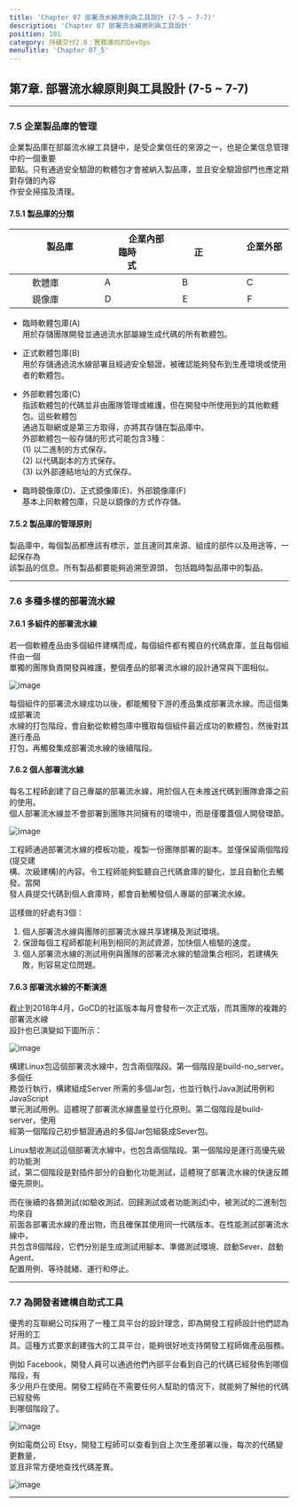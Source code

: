 ```yaml
---
title: 'Chapter 07 部署流水線原則與工具設計 (7-5 ~ 7-7)'
description: 'Chapter 07 部署流水線原則與工具設計'
position: 101
category: 持續交付2.0：實務導向的DevOps
menuTitle: 'Chapter 07_5'
---
```


## 第7章. 部署流水線原則與工具設計 (7-5 ~ 7-7)

<hr></hr>

### 7.5 企業製品庫的管理

企業製品庫在部屬流水線工具鏈中，是受企業信任的來源之一，也是企業信息管理中的一個重要 <br>
節點。只有通過安全驗證的軟體包才會被納入製品庫，並且安全驗證部門也應定期對存儲的內容 <br>
作安全掃描及清理。

#### 7.5.1 製品庫的分類

| &#x2003;&#x2003;&#x2003; 製品庫 &#x2003;&#x2003;&#x2003; | &#x2003;&#x2003;&#x2003; 企業內部 &#x2003;&#x2003;&#x2003; <br> &#x2003;&#x2003;&#x2003; 臨時 &#x2003;&#x2003;&#x2003;&#x2003;&#x2003;&#x2003; 正式 &#x2003;&#x2003;&#x2003; | &#x2003;&#x2003;&#x2003; 企業外部 &#x2003;&#x2003;&#x2003; |
| :----: | :----: | :----: |
| 軟體庫 | A &#x2003;&#x2003;&#x2003;&#x2003;&#x2003;&#x2003;&#x2003;&#x2002; B | C |
| 鏡像庫 | D &#x2003;&#x2003;&#x2003;&#x2003;&#x2003;&#x2003;&#x2003;&#x2002; E | F |

* 臨時軟體包庫(A) <br>
用於存儲團隊開發並通過流水部屬線生成代碼的所有軟體包。

* 正式軟體包庫(B) <br>
用於存儲通過流水線部署且經過安全驗證，被確認能夠發布到生產環境或使用者的軟體包。

* 外部軟體包庫(C) <br>
指該軟體包的代碼並非由團隊管理或維護，但在開發中所使用到的其他軟體包。這些軟體包 <br>
通過互聯網或是第三方取得，亦將其存儲在製品庫中。 <br>
外部軟體包一般存儲的形式可能包含3種： <br>
(1) 以二進制的方式保存。 <br>
(2) 以代碼副本的方式保存。 <br>
(3) 以外部連結地址的方式保存。 <br>

* 臨時鏡像庫(D)、正式鏡像庫(E)、外部鏡像庫(F) <br>
基本上同軟體包庫，只是以鏡像的方式作存儲。

#### 7.5.2 製品庫的管理原則

製品庫中，每個製品都應該有標示，並且連同其來源、組成的部件以及用途等，一起保存為 <br>
該製品的信息。所有製品都要能夠追溯至源頭， 包括臨時製品庫中的製品。

<hr></hr>

### 7.6 多種多樣的部署流水線

#### 7.6.1 多組件的部署流水線

若一個軟體產品由多個組件建構而成，每個組件都有獨自的代碼倉庫，並且每個組件由一個 <br>
單獨的團隊負責開發與維護，整個產品的部署流水線的設計通常與下圖相似。

![image](https://user-images.githubusercontent.com/54253518/166899205-b31d710f-6249-41a5-ba19-efccb1121fde.png)

每個組件的部署流水線成功以後，都能觸發下游的產品集成部署流水線。而這個集成部署流 <br>
水線的打包階段，會自動從軟體包庫中獲取每個組件最近成功的軟體包，然後對其進行產品 <br>
打包，再觸發集成部署流水線的後續階段。

#### 7.6.2 個人部署流水線

每名工程師創建了自己專屬的部署流水線，用於個人在未推送代碼到團隊倉庫之前的使用。 <br>
個人部署流水線並不會部署到團隊共同擁有的環境中，而是僅覆蓋個人開發環節。

![image](https://user-images.githubusercontent.com/54253518/166899696-d76c146d-e533-4ad3-b56a-98640ff7761f.png)

工程師通過部署流水線的模板功能，複製一份團隊部署的副本。並僅保留兩個階段(提交建 <br>
構、次級建構)的內容。令工程師能夠監聽自己代碼倉庫的變化，並且自動化去觸發。當開 <br>
發人員提交代碼到個人倉庫時，都會自動觸發個人專屬的部署流水線。

這樣做的好處有3個：
1. 個人部署流水線與團隊的部署流水線共享建構及測試環境。
2. 保證每個工程師都能利用到相同的測試資源，加快個人檢驗的速度。
3. 個人部署流水線的測試用例與團隊的部署流水線的驗證集合相同，若建構失敗，則容易定位問題。

#### 7.6.3 部署流水線的不斷演進

截止到2018年4月，GoCD的社區版本每月會發布一次正式版，而其團隊的複雜的部署流水線 <br>
設計也已演變如下圖所示：

![image](https://user-images.githubusercontent.com/54253518/166899792-fcad6ccd-9287-47ca-81d3-6239c603d261.png)

構建Linux包這個部署流水線中，包含兩個階段。第一個階段是build-no_server。多個任 <br>
務並行執行，構建組成Server 所需的多個Jar包，也並行執行Java測試用例和JavaScript <br>
單元測試用例。這體現了部署流水線盡量並行化原則。第二個階段是build-server，使用 <br>
經第一個階段己初步驗證通過的多個Jar包組裝成Sever包。

Linux驗收測試這個部署流水線中，也包含兩個階段。第一個階段是運行高優先級的功能測 <br>
試，第二個階段是對插件部分的自動化功能測試，這體現了部署流水線的快速反饋優先原則。

而在後續的各類測試(如驗收測試、回歸測試或者功能測試)中，被測試的二進制包均來自 <br>
前面各部署流水線的產出物，而且確保其使用同一代碼版本。在性能測試部署流水線中， <br>
共包含8個階段，它們分別是生成測試用腳本、準備測試環境、啟動Sever、啟動Agent、 <br>
配置用例、等待就緒、運行和停止。

<hr></hr>

### 7.7 為開發者建構自助式工具

優秀的互聯網公司採用了一種工具平台的設計理念，即為開發工程師設計他們認為好用的工 <br>
具。這種方式要求創建強大的工具平台，能夠很好地支持開發工程師做產品服務。

例如 Facebook，開發人員可以通過他們內部平台看到自己的代碼已經發佈到哪個階段，有 <br>
多少用戶在使用。開發工程師在不需要任何人幫助的情況下，就能夠了解他的代碼已經發佈 <br>
到哪個階段了。

![image](https://user-images.githubusercontent.com/54253518/166907831-bd62ef0a-cc80-453a-b548-d91f58dde85f.png)

例如電商公司 Etsy，開發工程師可以查看到自上次生產部署以後，每次的代碼變更數量， <br>
並且非常方便地查找代碼差異。

![image](https://user-images.githubusercontent.com/54253518/166907867-e504bada-70cf-4ca2-a575-6cadb885a3d0.png)

<hr></hr>

